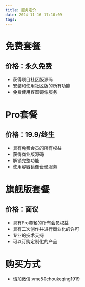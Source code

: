 ```yaml
---
title: 服务定价
date: 2024-11-16 17:10:09
tags:
---
```

# 免费套餐
## 价格：永久免费
- 获得项目社区版源码
- 安装和使用社区版的所有功能
- 免费使用容器镜像服务
# Pro套餐
## 价格：19.9/终生
- 具有免费会员的所有权益
- 获得商业版源码
- 解锁完整功能
- 使用容器镜像仓储服务
# 旗舰版套餐
## 价格：面议
- 具有Pro套餐的所有会员权益
- 具有二次创作并进行商业化的许可
- 专业的技术支持
- 可以订购定制化的产品
# 购买方式
- 请加微信:vme50choukeqing1919